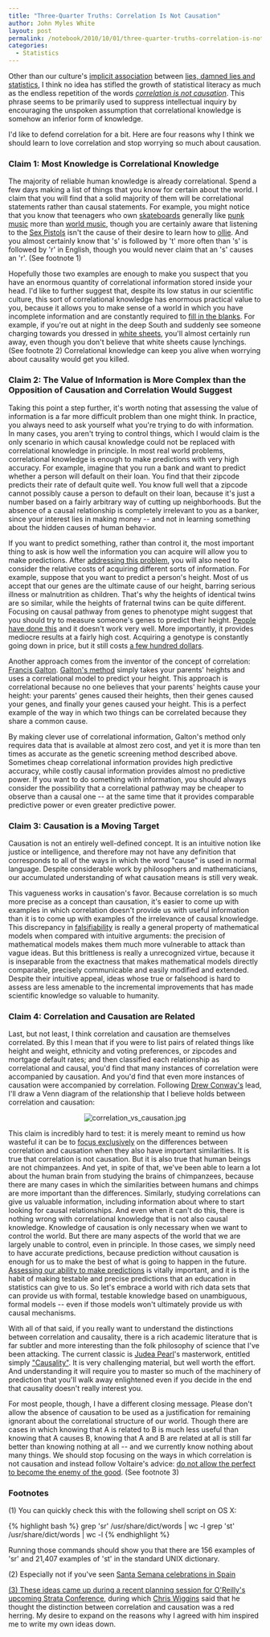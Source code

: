 ```yaml
---
title: "Three-Quarter Truths: Correlation Is Not Causation"
author: John Myles White
layout: post
permalink: /notebook/2010/10/01/three-quarter-truths-correlation-is-not-causation/
categories:
  - Statistics
---
```


Other than our culture's [implicit association](http://en.wikipedia.org/wiki/Implicit_Association_Test) between [lies, damned lies and statistics](http://en.wikipedia.org/wiki/Lies,_damned_lies,_and_statistics), I think no idea has stifled the growth of statistical literacy as much as the endless repetition of the words [*correlation is not causation*](http://en.wikipedia.org/wiki/Correlation_does_not_imply_causation). This phrase seems to be primarily used to suppress intellectual inquiry by encouraging the unspoken assumption that correlational knowledge is somehow an inferior form of knowledge.

I'd like to defend correlation for a bit. Here are four reasons why I think we should learn to love correlation and stop worrying so much about causation.

### Claim 1: Most Knowledge is Correlational Knowledge

The majority of reliable human knowledge is already correlational. Spend a few days making a list of things that you know for certain about the world. I claim that you will find that a solid majority of them will be correlational statements rather than causal statements. For example, you might notice that you know that teenagers who own [skateboards](http://en.wikipedia.org/wiki/Skateboarding) generally like [punk music](http://en.wikipedia.org/wiki/Punk_rock) more than [world music](http://en.wikipedia.org/wiki/World_music), though you are certainly aware that listening to the [Sex Pistols](http://en.wikipedia.org/wiki/Sex_Pistols) isn't the cause of their desire to learn how to [ollie](http://en.wikipedia.org/wiki/Ollie_(skateboarding_trick)). And you almost certainly know that 's' is followed by 't' more often than 's' is followed by 'r' in English, though you would never claim that an 's' causes an 'r'. (See footnote 1)

Hopefully those two examples are enough to make you suspect that you have an enormous quantity of correlational information stored inside your head. I'd like to further suggest that, despite its low status in our scientific culture, this sort of correlational knowledge has enormous practical value to you, because it allows you to make sense of a world in which you have incomplete information and are constantly required to [fill in the blanks](http://www.ncbi.nlm.nih.gov/pubmed/9798011). For example, if you're out at night in the deep South and suddenly see someone charging towards you dressed in [white sheets](http://en.wikipedia.org/wiki/Ku_Klux_Klan), you'll almost certainly run away, even though you don't believe that white sheets cause lynchings. (See footnote 2) Correlational knowledge can keep you alive when worrying about causality would get you killed.

### Claim 2: The Value of Information is More Complex than the Opposition of Causation and Correlation Would Suggest

Taking this point a step further, it's worth noting that assessing the value of information is a far more difficult problem than one might think. In practice, you always need to ask yourself what you're trying to do with information. In many cases, you aren't trying to control things, which I would claim is the only scenario in which causal knowledge could not be replaced with correlational knowledge in principle. In most real world problems, correlational knowledge is enough to make predictions with very high accuracy. For example, imagine that you run a bank and want to predict whether a person will default on their loan. You find that their zipcode predicts their rate of default quite well. You know full well that a zipcode cannot possibly cause a person to default on their loan, because it's just a number based on a fairly arbitrary way of cutting up neighborhoods. But the absence of a causal relationship is completely irrelevant to you as a banker, since your interest lies in making money -- and not in learning something about the hidden causes of human behavior.

If you want to predict something, rather than control it, the most important thing to ask is how well the information you can acquire will allow you to make predictions. After [addressing this problem](http://en.wikipedia.org/wiki/Cross-validation_(statistics)), you will also need to consider the relative costs of acquiring different sorts of information. For example, suppose that you want to predict a person's height. Most of us accept that our genes are the ultimate cause of our height, barring serious illness or malnutrition as children. That's why the heights of identical twins are so similar, while the heights of fraternal twins can be quite different. Focusing on causal pathway from genes to phenotype might suggest that you should try to measure someone's genes to predict their height. [People have done this](http://www.johndcook.com/blog/2010/08/25/predicting-height-using-genes/) and it doesn't work very well. More importantly, it provides mediocre results at a fairly high cost. Acquiring a genotype is constantly going down in price, but it still costs [a few hundred dollars](https://www.23andme.com/store/).

Another approach comes from the inventor of the concept of correlation: [Francis Galton](http://en.wikipedia.org/wiki/Francis_Galton). [Galton's method](http://wiener.math.csi.cuny.edu/UsingR/Data/galton.html) simply takes your parents' heights and uses a correlational model to predict your height. This approach is correlational because no one believes that your parents' heights cause your height: your parents' genes caused their heights, then their genes caused your genes, and finally your genes caused your height. This is a perfect example of the way in which two things can be correlated because they share a common cause.

By making clever use of correlational information, Galton's method only requires data that is available at almost zero cost, and yet it is more than ten times as accurate as the genetic screening method described above. Sometimes cheap correlational information provides high predictive accuracy, while costly causal information provides almost no predictive power. If you want to do something with information, you should always consider the possibility that a correlational pathway may be cheaper to observe than a causal one -- at the same time that it provides comparable predictive power or even greater predictive power.

### Claim 3: Causation is a Moving Target

Causation is not an entirely well-defined concept. It is an intuitive notion like justice or intelligence, and therefore may not have any definition that corresponds to all of the ways in which the word "cause" is used in normal language. Despite considerable work by philosophers and mathematicians, our accumulated understanding of what causation means is still very weak.

This vagueness works in causation's favor. Because correlation is so much more precise as a concept than causation, it's easier to come up with examples in which correlation doesn't provide us with useful information than it is to come up with examples of the irrelevance of causal knowledge. This discrepancy in [falsifiability](http://en.wikipedia.org/wiki/Falsifiability) is really a general property of mathematical models when compared with intuitive arguments: the precision of mathematical models makes them much more vulnerable to attack than vague ideas. But this brittleness is really a unrecognized virtue, because it is inseparable from the exactness that makes mathematical models directly comparable, precisely communicable and easily modified and extended. Despite their intuitive appeal, ideas whose true or falsehood is hard to assess are less amenable to the incremental improvements that has made scientific knowledge so valuable to humanity.

### Claim 4: Correlation and Causation are Related

Last, but not least, I think correlation and causation are themselves correlated. By this I mean that if you were to list pairs of related things like height and weight, ethnicity and voting preferences, or zipcodes and mortgage default rates; and then classified each relationship as correlational and causal, you'd find that many instances of correlation were accompanied by causation. And you'd find that even more instances of causation were accompanied by correlation. Following [Drew Conway's](http://www.drewconway.com/zia/?p=2378) lead, I'll draw a Venn diagram of the relationship that I believe holds between correlation and causation:

<center>
  <img src="http://www.johnmyleswhite.com/notebook/wp-content/uploads/2010/10/correlation_vs_causation.jpg" alt="correlation_vs_causation.jpg" />
</center>

This claim is incredibly hard to test: it is merely meant to remind us how wasteful it can be to [focus exclusively](http://en.wikipedia.org/wiki/Anchoring) on the differences between correlation and causation when they also have important similarities. It is true that correlation is not causation. But it is also true that human beings are not chimpanzees. And yet, in spite of that, we've been able to learn a lot about the human brain from studying the brains of chimpanzees, because there are many cases in which the similarities between humans and chimps are more important than the differences. Similarly, studying correlations can give us valuable information, including information about where to start looking for causal relationships. And even when it can't do this, there is nothing wrong with correlational knowledge that is not also causal knowledge. Knowledge of causation is only necessary when we want to control the world. But there are many aspects of the world that we are largely unable to control, even in principle. In those cases, we simply need to have accurate predictions, because prediction without causation is enough for us to make the best of what is going to happen in the future. [Assessing our ability to make predictions](http://en.wikipedia.org/wiki/Goodness_of_fit) is vitally important, and it is the habit of making testable and precise predictions that an education in statistics can give to us. So let's embrace a world with rich data sets that can provide us with formal, testable knowledge based on unambiguous, formal models -- even if those models won't ultimately provide us with causal mechanisms.

With all of that said, if you really want to understand the distinctions between correlation and causality, there is a rich academic literature that is far subtler and more interesting than the folk philosophy of science that I've been attacking. The current classic is [Judea Pearl](http://bayes.cs.ucla.edu/jp_home.html)'s masterwork, entitled simply ["Causality"](http://www.amazon.com/Causality-Reasoning-Inference-Judea-Pearl/dp/0521773628). It is very challenging material, but well worth the effort. And understanding it will require you to master so much of the machinery of prediction that you'll walk away enlightened even if you decide in the end that causality doesn't really interest you.

For most people, though, I have a different closing message. Please don't allow the absence of causation to be used as a justification for remaining ignorant about the correlational structure of our world. Though there are cases in which knowing that A is related to B is much less useful than knowing that A causes B, knowing that A and B are related at all is still far better than knowing nothing at all -- and we currently know nothing about many things. We should stop focusing on the ways in which correlation is not causation and instead follow Voltaire's advice: [do not allow the perfect to become the enemy of the good](http://fr.wikisource.org/wiki/La_Bégueule). (See footnote 3)

### Footnotes

(1) You can quickly check this with the following shell script on OS X:

{% highlight bash %}
grep 'sr' /usr/share/dict/words | wc -l
grep 'st' /usr/share/dict/words | wc -l
{% endhighlight %}
    
Running those commands should show you that there are 156 examples of 'sr' and 21,407 examples of 'st' in the standard UNIX dictionary.

(2) Especially not if you've seen <a href="http://gospain.about.com/od/semanasantaeaster/a/semana_santa.htm">Santa Semana celebrations in Spain

(3) These ideas came up during a recent planning session for O'Reilly's upcoming <a href="http://strataconf.com/strata2011">Strata Conference</a>, during which <a href="http://www.columbia.edu/~chw2/">Chris Wiggins</a> said that he thought the distinction between correlation and causation was a red herring. My desire to expand on the reasons why I agreed with him inspired me to write my own ideas down.
